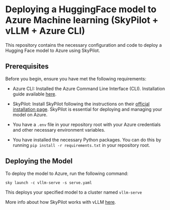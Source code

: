 # Deploying a HuggingFace model to Azure Machine learning (SkyPilot + vLLM + Azure CLI)

This repository contains the necessary configuration and code to deploy a Hugging Face model to Azure using SkyPilot.

## Prerequisites

Before you begin, ensure you have met the following requirements:

- Azure CLI: Installed the Azure Command Line Interface (CLI). Installation guide available [here](https://docs.microsoft.com/cli/azure/install-azure-cli).
- SkyPilot: Install SkyPilot following the instructions on their [official installation page](https://skypilot.readthedocs.io/en/latest/getting-started/installation.html). SkyPilot is essential for deploying and managing your model on Azure.

- You have a `.env` file in your repository root with your Azure credentials and other necessary environment variables.
- You have installed the necessary Python packages. You can do this by running `pip install -r requirements.txt` in your repository root.

## Deploying the Model

To deploy the model to Azure, run the following command:

```
sky launch -c vllm-serve -s serve.yaml
```

This deploys your specified model to a cluster named `vllm-serve`

More info about how SkyPilot works with vLLM [here](https://github.com/skypilot-org/skypilot/blob/master/llm/vllm/README.md).
